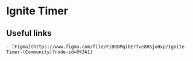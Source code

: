 # Ignite Timer

## Useful links

    - [Figma](https://www.figma.com/file/FiB0DMqibErTve8HSjuHxp/Ignite-Timer-(Community)?node-id=0%3A1)
